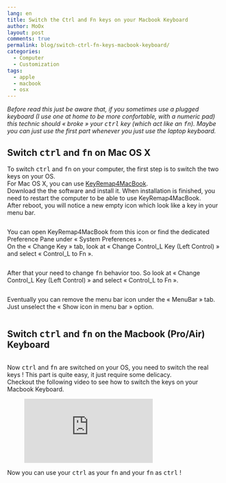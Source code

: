 ```yaml
---
lang: en
title: Switch the Ctrl and Fn keys on your Macbook Keyboard
author: MoOx
layout: post
comments: true
permalink: blog/switch-ctrl-fn-keys-macbook-keyboard/
categories:
  - Computer
  - Customization
tags:
  - apple
  - macbook
  - osx
---
```

*Before read this just be aware that, if you sometimes use a plugged keyboard (I use one at home to be more confortable, with a numeric pad) this technic should « broke » your <kbd>ctrl</kbd> key (which act like an <kbd>fn</kbd>). Maybe you can just use the first part whenever you just use the laptop keyboard.*

## Switch <kbd>ctrl</kbd> and <kbd>fn</kbd> on Mac OS X

To switch <kbd>ctrl</kbd> and <kbd>fn</kbd> on your computer, the first step is to switch the two keys on your OS.  
For Mac OS X, you can use [KeyRemap4MacBook][1].  
Download the the software and install it. When installation is finished, you need to restart the computer to be able to use KeyRemap4MacBook.  
After reboot, you will notice a new empty icon which look like a key in your menu bar.

<figure class="embed--unknown"><a class="zoom" href="medias/2011/06/KeyRemap4MacBook-menu-bar-icon.png"><img class="embed__media" title="KeyRemap4MacBook-menu-bar-icon" src="medias/2011/06/KeyRemap4MacBook-menu-bar-icon.png" alt="" /></a></figure>

You can open KeyRemap4MacBook from this icon or find the dedicated Preference Pane under « System Preferences ».  
On the « Change Key » tab, look at « Change Control\_L Key (Left Control) » and select « Control\_L to Fn ».

<figure class="embed--unknown"><a class="zoom" href="medias/2011/06/KeyRemap4MacBook-Control_L-to-Fn.png"><img class="embed__media" title="KeyRemap4MacBook-Control_L-to-Fn" src="medias/2011/06/KeyRemap4MacBook-Control_L-to-Fn.png" alt=""/></a></figure>

After that your need to change <kbd>fn</kbd> behavior too. So look at « Change Control\_L Key (Left Control) » and select « Control\_L to Fn ».

<figure class="embed--unknown"><a class="zoom" href="medias/2011/06/KeyRemap4MacBook-Fn-to-Control_L.png"><img class="embed__media" title="KeyRemap4MacBook-Fn-to-Control_L" src="medias/2011/06/KeyRemap4MacBook-Fn-to-Control_L.png" alt="" /></a></figure>

Eventually you can remove the menu bar icon under the « MenuBar » tab. Just unselect the « Show icon in menu bar » option.

<figure class="embed--unknown"><a class="zoom" href="medias/2011/06/KeyRemap4MacBook-Remove-from-menu-bar.png"><img class="embed__media" title="KeyRemap4MacBook-Remove-from-menu-bar" src="medias/2011/06/KeyRemap4MacBook-Remove-from-menu-bar.png" alt="" /></a></figure>

## Switch <kbd>ctrl</kbd> and <kbd>fn</kbd> on the Macbook (Pro/Air) Keyboard

<figure class="embed--unknown"><a href="medias/2011/06/Macbook-Pro-Keyboard-Switch-Ctrl-and-Fn-Remove-keys.jpg"><img class="embed__media" title="Macbook Pro Keyboard - Switch Ctrl and Fn - Remove keys" src="medias/2011/06/Macbook-Pro-Keyboard-Switch-Ctrl-and-Fn-Remove-keys.jpg" alt="" /></a></figure>

Now <kbd>ctrl</kbd> and <kbd>fn</kbd> are switched on your OS, you need to switch the real keys ! This part is quite easy, it just require some delicacy.  
Checkout the following video to see how to switch the keys on your Macbook Keyboard.

<figure class="embed--16-9">
<iframe class="embed__media" src="http://www.youtube.com/embed/kh88cn_rtLo" frameborder="0" allowfullscreen></iframe></figure>

Now you can use your <kbd>ctrl</kbd> as your <kbd>fn</kbd> and your <kbd>fn</kbd> as <kbd>ctrl</kbd> !

 [1]: http://www.macupdate.com/app/mac/25141/keyremap4macbook
 

